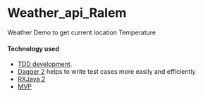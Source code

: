 # Weather_api_Ralem

Weather Demo to get current location Temperature

#### Technology used

 - [TDD development](https://www.agilealliance.org/glossary/tdd/).
 - [Dagger 2](https://google.github.io/dagger/) helps to write test cases more easily and efficiently
 - [RXJava 2](https://academy.realm.io/posts/gotocph-jake-wharton-exploring-rxjava2-android/)
 - [MVP](http://www.tinmegali.com/en/model-view-presenter-android-part-1/) 
 
 
 